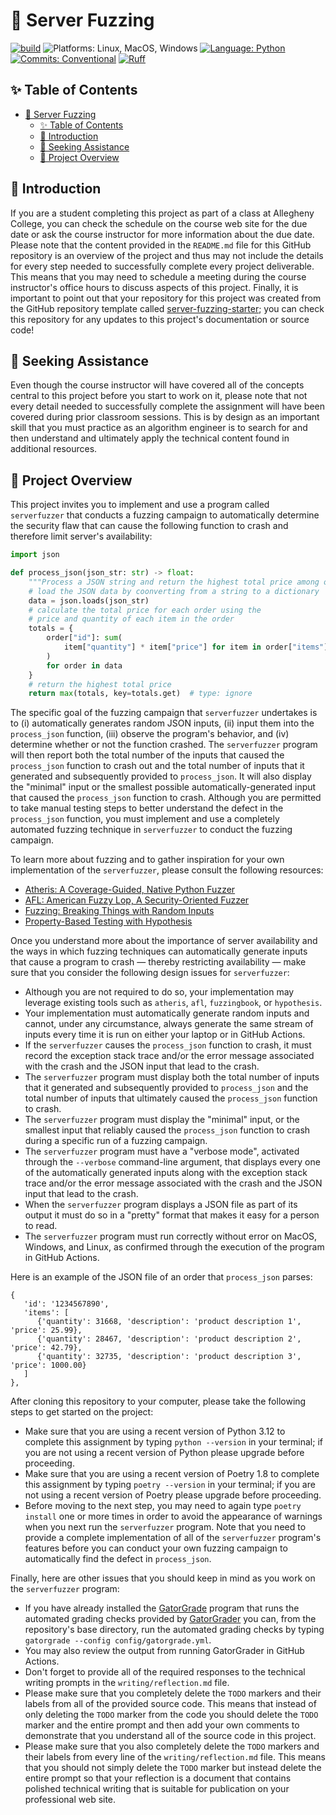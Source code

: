 # 🔬 Server Fuzzing

[![build](../../actions/workflows/build.yml/badge.svg)](../../actions/)
![Platforms: Linux, MacOS, Windows](https://img.shields.io/badge/Platform-Linux%20%7C%20MacOS%20%7C%20Windows-blue.svg)
[![Language: Python](https://img.shields.io/badge/Language-Python-blue.svg)](https://www.python.org/)
[![Commits: Conventional](https://img.shields.io/badge/Commits-Conventional-blue.svg)](https://www.conventionalcommits.org/en/v1.0.0/)
[![Ruff](https://img.shields.io/endpoint?url=https://raw.githubusercontent.com/astral-sh/ruff/main/assets/badge/v2.json)](https://github.com/astral-sh/ruff)

## ✨ Table of Contents

<!---toc start-->

* [🔬 Server Fuzzing](#-server-fuzzing)
  * [✨ Table of Contents](#-table-of-contents)
  * [🏁 Introduction](#-introduction)
  * [🤝 Seeking Assistance](#-seeking-assistance)
  * [🛫 Project Overview](#-project-overview)

<!---toc end-->

## 🏁 Introduction

If you are a student completing this project as part of a class at Allegheny
College, you can check the schedule on the course web site for the due date or
ask the course instructor for more information about the due date. Please note
that the content provided in the `README.md` file for this GitHub repository is
an overview of the project and thus may not include the details for every step
needed to successfully complete every project deliverable. This means that you
may need to schedule a meeting during the course instructor's office hours to
discuss aspects of this project. Finally, it is important to point out that
your repository for this project was created from the GitHub repository
template called
[server-fuzzing-starter](https://github.com/SecuritySynapse/server-fuzzing-starter);
you can check this repository for any updates to this project's documentation
or source code!

## 🤝 Seeking Assistance

Even though the course instructor will have covered all of the concepts central
to this project before you start to work on it, please note that not every
detail needed to successfully complete the assignment will have been covered
during prior classroom sessions. This is by design as an important skill that
you must practice as an algorithm engineer is to search for and then understand
and ultimately apply the technical content found in additional resources.

## 🛫 Project Overview

This project invites you to implement and use a program called `serverfuzzer`
that conducts a fuzzing campaign to automatically determine the security flaw
that can cause the following function to crash and therefore limit server's
availability:

```python
import json

def process_json(json_str: str) -> float:
    """Process a JSON string and return the highest total price among orders."""
    # load the JSON data by coonverting from a string to a dictionary
    data = json.loads(json_str)
    # calculate the total price for each order using the
    # price and quantity of each item in the order
    totals = {
        order["id"]: sum(
            item["quantity"] * item["price"] for item in order["items"]
        )
        for order in data
    }
    # return the highest total price
    return max(totals, key=totals.get)  # type: ignore
```

The specific goal of the fuzzing campaign that `serverfuzzer` undertakes is to
(i) automatically generates random JSON inputs, (ii) input them into the
`process_json` function, (iii) observe the program's behavior, and (iv)
determine whether or not the function crashed. The `serverfuzzer` program will
then report both the total number of the inputs that caused the `process_json`
function to crash out and the total number of inputs that it generated and
subsequently provided to `process_json`. It will also display the "minimal"
input or the smallest possible automatically-generated input that caused the
`process_json` function to crash. Although you are permitted to take manual
testing steps to better understand the defect in the `process_json` function,
you must implement and use a completely automated fuzzing technique in
`serverfuzzer` to conduct the fuzzing campaign.

To learn more about fuzzing and to gather inspiration for your own
implementation of the `serverfuzzer`, please consult the following resources:

- [Atheris: A Coverage-Guided, Native Python Fuzzer](https://github.com/google/atheris)
- [AFL: American Fuzzy Lop, A Security-Oriented Fuzzer](https://github.com/google/AFL)
- [Fuzzing: Breaking Things with Random Inputs](https://www.fuzzingbook.org/html/Fuzzer.html)
- [Property-Based Testing with Hypothesis](https://github.com/HypothesisWorks/hypothesis)

Once you understand more about the importance of server availability and the
ways in which fuzzing techniques can automatically generate inputs that cause a
program to crash &mdash; thereby restricting availability &mdash; make sure
that you consider the following design issues for `serverfuzzer`:

- Although you are not required to do so, your implementation may leverage
existing tools such as `atheris`, `afl`, `fuzzingbook`, or `hypothesis`.
- Your implementation must automatically generate random inputs and cannot,
under any circumstance, always generate the same stream of inputs every time it
is run on either your laptop or in GitHub Actions.
- If the `serverfuzzer` causes the `process_json` function to crash, it must
record the exception stack trace and/or the error message associated with the
crash and the JSON input that lead to the crash.
- The `serverfuzzer` program must display both the total number of inputs that
it generated and subsequently provided to `process_json` and the total number of
inputs that ultimately caused the `process_json` function to crash.
- The `serverfuzzer` program must display the "minimal" input, or the smallest
input that reliably caused the `process_json` function to crash during a
specific run of a fuzzing campaign.
- The `serverfuzzer` program must have a "verbose mode", activated through the
`--verbose` command-line argument, that displays every one of the automatically
generated inputs along with the exception stack trace and/or the error message
associated with the crash and the JSON input that lead to the crash.
- When the `serverfuzzer` program displays a JSON file as part of its output it
must do so in a "pretty" format that makes it easy for a person to read.
- The `serverfuzzer` program must run correctly without error on MacOS, Windows,
and Linux, as confirmed through the execution of the program in GitHub Actions.

Here is an example of the JSON file of an order that `process_json` parses:

```text
{
   'id': '1234567890',
   'items': [
      {'quantity': 31668, 'description': 'product description 1', 'price': 25.99},
      {'quantity': 28467, 'description': 'product description 2', 'price': 42.79},
      {'quantity': 32735, 'description': 'product description 3', 'price': 1000.00}
   ]
},
```

After cloning this repository to your computer, please take the following steps
to get started on the project:

- Make sure that you are using a recent version of Python 3.12 to complete this
assignment by typing `python --version` in your terminal; if you are not using
a recent version of Python please upgrade before proceeding.
- Make sure that you are using a recent version of Poetry 1.8 to complete this
assignment by typing `poetry --version` in your terminal; if you are not using
a recent version of Poetry please upgrade before proceeding.
- Before moving to the next step, you may need to again type `poetry install`
one or more times in order to avoid the appearance of warnings when you next
run the `serverfuzzer` program. Note that you need to provide a complete
implementation of all of the `serverfuzzer` program's features before you can
conduct your own fuzzing campaign to automatically find the defect in
`process_json`.

Finally, here are other issues that you should keep in mind as you work on the
`serverfuzzer` program:

- If you have already installed the
[GatorGrade](https://github.com/GatorEducator/gatorgrade) program that runs the
automated grading checks provided by
[GatorGrader](https://github.com/GatorEducator/gatorgrader) you can, from the
repository's base directory, run the automated grading checks by typing
`gatorgrade --config config/gatorgrade.yml`.
- You may also review the output from running GatorGrader in GitHub Actions.
- Don't forget to provide all of the required responses to the technical
writing prompts in the `writing/reflection.md` file.
- Please make sure that you completely delete the `TODO` markers and their
labels from all of the provided source code. This means that instead of only
deleting the `TODO` marker from the code you should delete the `TODO` marker
and the entire prompt and then add your own comments to demonstrate that you
understand all of the source code in this project.
- Please make sure that you also completely delete the `TODO` markers and their
labels from every line of the `writing/reflection.md` file. This means that you
should not simply delete the `TODO` marker but instead delete the entire prompt
so that your reflection is a document that contains polished technical writing
that is suitable for publication on your professional web site.
